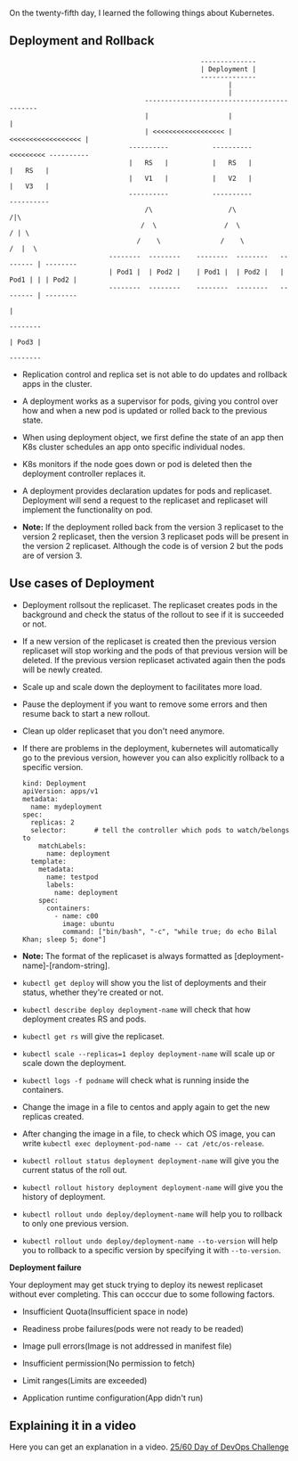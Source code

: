 On the twenty-fifth day, I learned the following things about Kubernetes.

## **Deployment and Rollback**

                                                    --------------
                                                    | Deployment |
                                                    --------------
                                                           |
                                                           |
                                      -------------------------------------------
                                      |                    |                    |
                                      | <<<<<<<<<<<<<<<<<< | <<<<<<<<<<<<<<<<<< |
                                  ----------           ---------- <<<<<<<<< ----------
                                  |   RS   |           |   RS   |           |   RS   |
                                  |   V1   |           |   V2   |           |   V3   |
                                  ----------           ----------           ----------
                                      /\                   /\                   /|\
                                     /  \                 /  \                 / | \
                                    /    \               /    \               /  |  \
                             --------  --------    --------  --------   -------- | --------
                             | Pod1 |  | Pod2 |    | Pod1 |  | Pod2 |   | Pod1 | | | Pod2 |
                             --------  --------    --------  --------   -------- | --------
                                                                                 |
                                                                              --------
                                                                              | Pod3 |
                                                                              --------

- Replication control and replica set is not able to do updates and rollback apps in the cluster.

- A deployment works as a supervisor for pods, giving you control over how and when a new pod is updated or rolled back to the previous state.

- When using deployment object, we first define the state of an app then K8s cluster schedules an app onto specific individual nodes.

- K8s monitors if the node goes down or pod is deleted then the deployment controller replaces it.

- A deployment provides declaration updates for pods and replicaset. Deployment will send a request to the replicaset and replicaset will implement the functionality on pod.

- **Note:** If the deployment rolled back from the version 3 replicaset to the version 2 replicaset, then the version 3 replicaset pods will be present in the version 2 replicaset. Although the code is of version 2 but the pods are of version 3.

## **Use cases of Deployment**

- Deployment rollsout the replicaset. The replicaset creates pods in the background and check the status of the rollout to see if it is succeeded or not.

- If a new version of the replicaset is created then the previous version replicaset will stop working and the pods of that previous version will be deleted. If the previous version replicaset activated again then the pods will be newly created.

- Scale up and scale down the deployment to facilitates more load.

- Pause the deployment if you want to remove some errors and then resume back to start a new rollout.

- Clean up older replicaset that you don't need anymore.

- If there are problems in the deployment, kubernetes will automatically go to the previous version, however you can also explicitly rollback to a specific version.

      kind: Deployment
      apiVersion: apps/v1
      metadata:
        name: mydeployment
      spec:
        replicas: 2
        selector:		# tell the controller which pods to watch/belongs to
          matchLabels:
            name: deployment
        template:
          metadata:
            name: testpod
            labels:
              name: deployment
          spec:
            containers:
              - name: c00
                image: ubuntu
                command: ["bin/bash", "-c", "while true; do echo Bilal Khan; sleep 5; done"]

- **Note:** The format of the replicaset is always formatted as [deployment-name]-[random-string].

- `kubectl get deploy` will show you the list of deployments and their status, whether they're created or not.

- `kubectl describe deploy deployment-name` will check that how deployment creates RS and pods.

- `kubectl get rs` will give the replicaset.

- `kubectl scale --replicas=1 deploy deployment-name` will scale up or scale down the deployment.

- `kubectl logs -f podname` will check what is running inside the containers.

- Change the image in a file to centos and apply again to get the new replicas created.

- After changing the image in a file, to check which OS image, you can write `kubectl exec deployment-pod-name -- cat /etc/os-release`.

- `kubectl rollout status deployment deployment-name` will give you the current status of the roll out.

- `kubectl rollout history deployment deployment-name` will give you the history of deployment.

- `kubectl rollout undo deploy/deployment-name` will help you to rollback to only one previous version. 

- `kubectl rollout undo deploy/deployment-name --to-version` will help you to rollback to a specific version by specifying it with `--to-version`.

**Deployment failure**

Your deployment may get stuck trying to deploy its newest replicaset without ever completing. This can occcur due to some following factors.

- Insufficient Quota(Insufficient space in node)

- Readiness probe failures(pods were not ready to be readed)

- Image pull errors(Image is not addressed in manifest file)

- Insufficient permission(No permission to fetch)

- Limit ranges(Limits are exceeded)

- Application runtime configuration(App didn't run)

## **Explaining it in a video**

Here you can get an explanation in a video. [25/60 Day of DevOps Challenge](https://www.youtube.com/watch?v=axHvwpRgq7I&list=PLptbpfKzsc3BtEki4tHQm5Xmpj8w1_JlM&index=23)
